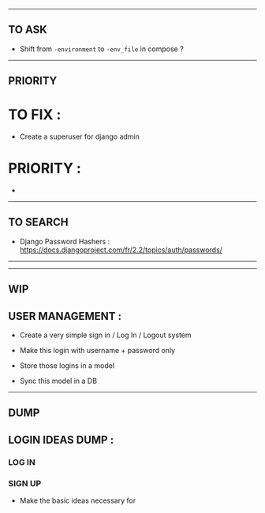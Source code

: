 --------------------------------------------------------------------------------
TO ASK
--------------------------------------------------------------------------------

- Shift from `-environment` to `-env_file` in compose ?


--------------------------------------------------------------------------------
PRIORITY
--------------------------------------------------------------------------------
# TO FIX :
- Create a superuser for django admin


# PRIORITY :
- 


--------------------------------------------------------------------------------
TO SEARCH
--------------------------------------------------------------------------------
- Django Password Hashers : https://docs.djangoproject.com/fr/2.2/topics/auth/passwords/

--------------------------------------------------------------------------------


--------------------------------------------------------------------------------
WIP
--------------------------------------------------------------------------------
## USER MANAGEMENT :

- Create a very simple sign in / Log In / Logout system

- Make this login with username + password only
- Store those logins in a model
- Sync this model in a DB



--------------------------------------------------------------------------------
DUMP
--------------------------------------------------------------------------------

## LOGIN IDEAS DUMP :

### LOG IN


### SIGN UP

- Make the basic ideas necessary for 